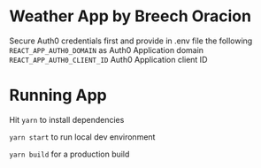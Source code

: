 
# Weather App by Breech Oracion
Secure Auth0 credentials first and provide in .env file the following
`REACT_APP_AUTH0_DOMAIN` as Auth0 Application domain 
`REACT_APP_AUTH0_CLIENT_ID`  Auth0 Application client ID 


# Running App

Hit `yarn` to install dependencies

`yarn start` to run local dev environment

`yarn build` for a production build

